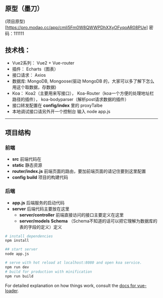 
## 原型（墨刀）
(项目原型)[https://pro.modao.cc/app/cmIi5Fm0W8QWWPDhXXyOFyqoAR08PUe] 密码：111111
## 技术栈：
- Vue2系列： Vue2 + Vue-router
- 插件： Echarts（图表）
- 接口请求： Axios
- 数据库: MongoDB, Mongoose(驱动 MongoDB 的，大家可以多了解下怎么用这个取数据，存数据)
- Koa： Koa2（主要用来写接口）， Koa-Router（koa一个方便的处理地址栏路径的插件）， koa-bodyparser（解析post请求数据的插件）
- 接口转发配置在 **config/index** 里的 proxyTalbe
- 本地调试接口请另外开一个控制台 输入 node app.js

-----
## 项目结构
### 前端

- **src** 前端代码在 
- **static** 静态资源
- **router/index.js** 前端页面的路由，要加前端页面的请记住要到这里配置
- **config** **build** 项目的构建代码
### 后端
- **app.js**  后端服务的启动代码
- **server** 后端代码主要放在这里
	- **server/controller**  前端直接访问的接口主要定义在这里
	- **server/models**  **Schema**  （Schema不知道的话可以把它理解为数据库的表的字段的定义）定义

``` bash
# install dependencies
npm install

## start server
node app.js

# serve with hot reload at localhost:8080 and open koa service.
npm run dev
# build for production with minification
npm run build
```

For detailed explanation on how things work, consult the [docs for vue-loader](http://vuejs.github.io/vue-loader).
